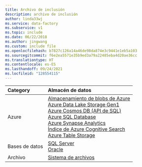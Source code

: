 ```yaml
---
title: Archivo de inclusión
description: archivo de inclusión
author: linda33wj
ms.service: data-factory
ms.subservice: v1
ms.topic: include
ms.date: 06/22/2018
ms.author: jingwang
ms.custom: include file
ms.openlocfilehash: b7827c126a14a46de98da874e3c9441e1eb5a103
ms.sourcegitcommit: f6e2ea5571e35b9ed3a79a22485eba4d20ae36cc
ms.translationtype: HT
ms.contentlocale: es-ES
ms.lasthandoff: 09/24/2021
ms.locfileid: "128554115"
---
```

| Category | Almacén de datos | 
| :-------- | :----------- | 
| Azure | [Almacenamiento de blobs de Azure](../data-factory-azure-blob-connector.md)<br/>[Azure Data Lake Storage Gen1](../data-factory-azure-datalake-connector.md)<br/>[Azure Cosmos DB (API de SQL)](../data-factory-azure-documentdb-connector.md)<br/>[Azure SQL Database](../data-factory-azure-sql-connector.md)<br/>[Azure Synapse Analytics](../data-factory-azure-sql-data-warehouse-connector.md)<br/>[Índice de Azure Cognitive Search](../data-factory-azure-search-connector.md)<br/>[Azure Table Storage](../data-factory-azure-table-connector.md) | 
| Bases de datos | [SQL Server](../data-factory-sqlserver-connector.md)<br/>[Oracle](../data-factory-onprem-oracle-connector.md) | 
| Archivo | [Sistema de archivos](../data-factory-onprem-file-system-connector.md) |
